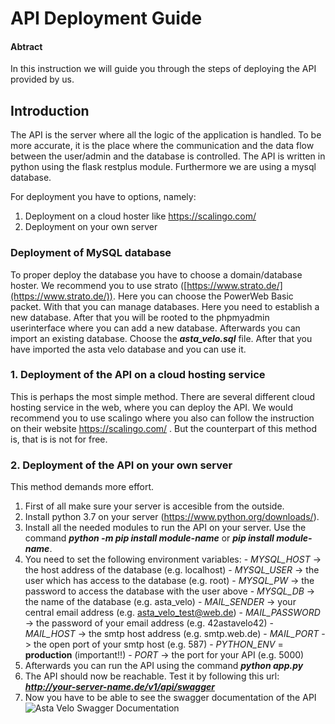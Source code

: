 ﻿# API Deployment Guide
#### Abtract

In this instruction we will guide you through the steps of deploying the API provided by us.

## Introduction
The API is the server where all the logic of the application is handled. To be more accurate, it is the place where the communication and the data flow between the user/admin and the database is controlled. 
The API is written in python using the flask restplus module.
Furthermore we are using a mysql database.

For deployment you have to options, namely:
1.	 Deployment on a cloud hoster like https://scalingo.com/ 
2.	Deployment on your own server

### Deployment of MySQL database
To proper deploy the database you have to choose a domain/database hoster. We recommend you to use strato ([https://www.strato.de/](https://www.strato.de/)). 
Here you can choose the PowerWeb Basic packet. With that you can manage databases. Here you need to establish a new database. After that you will be rooted to the phpmyadmin userinterface where you can add a new database. Afterwards you can import an existing database. Choose the **_asta_velo.sql_** file. After that you have imported the asta velo database and you can use it.

### 1. Deployment of the API on a cloud hosting service
This is perhaps the most simple method. There are several different cloud hosting service in the web, where you can deploy the API. We would recommend you to use scalingo where you also can follow the instruction on their website https://scalingo.com/ . But the counterpart of this method is, that is is not for free.

### 2. Deployment of the API on your own server
This method demands more effort.
1. First of all make sure your server is accesible from the outside.
2. Install python 3.7 on your server (https://www.python.org/downloads/).
3. Install all the needed modules to run the API on your server. 
Use the command **_python -m pip install module-name_** or **_pip install module-name_**.
4. You need to set the following environment variables:
			- *MYSQL_HOST* -> the host address of the database (e.g. localhost)
			- *MYSQL_USER* -> the user which has access to the database (e.g. root)
			- *MYSQL_PW* -> the password to access the database with the user above
			- *MYSQL_DB* -> the name of the database (e.g. asta_velo)
			- *MAIL_SENDER* -> your central email address (e.g. asta_velo_test@web.de)
			- *MAIL_PASSWORD* -> the password of your email address (e.g. 42astavelo42)
			- *MAIL_HOST* -> the smtp host address (e.g. smtp.web.de)
			- *MAIL_PORT* -> the open port of your smtp host (e.g. 587)
			- *PYTHON_ENV* = **production** (important!!)
			- *PORT* -> the port for your API (e.g. 5000)
5. Afterwards you can run the API using the command **_python app.py_**
6. The API should now be reachable. Test it by following this url:
		**_http://your-server-name.de/v1/api/swagger_**
7. Now you have to be able to see the swagger documentation of the API	![Asta Velo Swagger Documentation](https://i.ibb.co/SvdpPnz/astaveloswagger.jpg)

